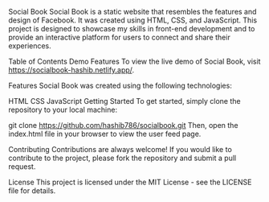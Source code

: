 Social Book
Social Book is a static website that resembles the features and design of Facebook. It was created using HTML, CSS, and JavaScript. This project is designed to showcase my skills in front-end development and to provide an interactive platform for users to connect and share their experiences.

Table of Contents
Demo
Features
To view the live demo of Social Book, visit https://socialbook-hashib.netlify.app/.

Features
Social Book was created using the following technologies:

HTML
CSS
JavaScript
Getting Started
To get started, simply clone the repository to your local machine:

git clone https://github.com/hashib786/socialbook.git
Then, open the index.html file in your browser to view the user feed page.

Contributing
Contributions are always welcome! If you would like to contribute to the project, please fork the repository and submit a pull request.

License
This project is licensed under the MIT License - see the LICENSE file for details.
